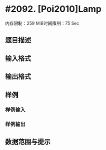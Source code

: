 # #2092. [Poi2010]Lamp

内存限制：259 MiB时间限制：75 Sec

## 题目描述

## 输入格式

## 输出格式

## 样例

### 样例输入

### 样例输出

## 数据范围与提示
